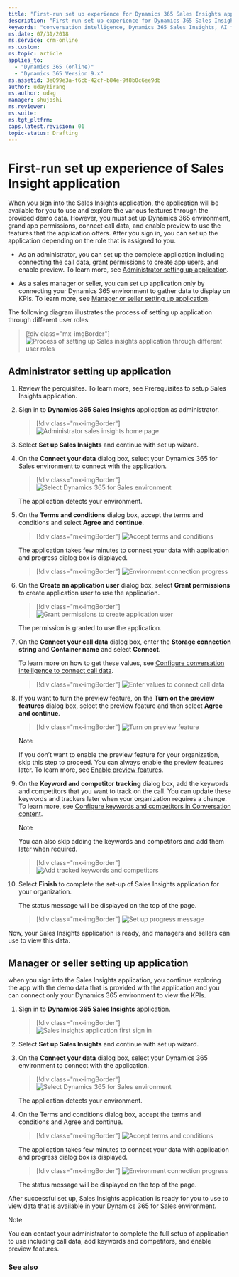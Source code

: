 ```yaml
---
title: "First-run set up experience for Dynamics 365 Sales Insights application | MicrosoftDocs"
description: "First-run set up experience for Dynamics 365 Sales Insights application"
keywords: "conversation intelligence, Dynamics 365 Sales Insights, AI for sales, Sales AI, Sales Insights"
ms.date: 07/31/2018
ms.service: crm-online
ms.custom: 
ms.topic: article
applies_to:
  - "Dynamics 365 (online)"
  - "Dynamics 365 Version 9.x"
ms.assetid: 3e099e3a-f6cb-42cf-b84e-9f8b0c6ee9db
author: udaykirang
ms.author: udag
manager: shujoshi
ms.reviewer: 
ms.suite: 
ms.tgt_pltfrm: 
caps.latest.revision: 01
topic-status: Drafting
---
```


# First-run set up experience of Sales Insight application

When you sign into the Sales Insights application, the application will be available for you to use and explore the various features through the provided demo data. However, you must set up Dynamics 365 environment, grand app permissions, connect call data, and enable preview to use the features that the application offers.
After you sign in, you can set up the application depending on the role that is assigned to you.

-	As an administrator, you can set up the complete application including connecting the call data, grant permissions to create app users, and enable preview. To learn more, see [Administrator setting up application]().

-	As a sales manager or seller, you can set up application only by connecting your Dynamics 365 environment to gather data to display on KPIs. To learn more, see [Manager or seller setting up application]().

The following diagram illustrates the process of setting up application through different user roles:   

> [!div class="mx-imgBorder"]
> ![Process of setting up Sales insights application through different user roles](media/si-app-fre-admin-endusers.png "Process of setting up Sales insights application through different user roles")

## Administrator setting up application

1.	Review the perquisites. To learn more, see Prerequisites to setup Sales Insights application.

2.	Sign in to **Dynamics 365 Sales Insights** application as administrator.

    > [!div class="mx-imgBorder"]
    > ![Administrator sales insights home page](media/si-app-admin-home-page-admin-signin.png "Administrator sales insights home page")
 
3.	Select **Set up Sales Insights** and continue with set up wizard. 

4.	On the **Connect your data** dialog box, select your Dynamics 365 for Sales environment to connect with the application.

    > [!div class="mx-imgBorder"]
    > ![Select Dynamics 365 for Sales environment](media/si-app-admin-connect-d365-organization.png "Select Dynamics 365 for Sales environment")
  
    The application detects your environment.

5.	On the **Terms and conditions** dialog box, accept the terms and conditions and select **Agree and continue**.

    > [!div class="mx-imgBorder"]
    > ![Accept terms and conditions](media/si-app-admin-accept-tandc.png "Accept terms and conditions")
 
    The application takes few minutes to connect your data with application and progress dialog box is displayed.

    > [!div class="mx-imgBorder"]
    > ![Environment connection progress](media/si-app-admin-connection-progress-d365-org.png "Environment connection progress")
  
6.	On the **Create an application user** dialog box, select **Grant permissions** to create application user to use the application.

    > [!div class="mx-imgBorder"]
    > ![Grant permissions to create application user](media/si-app-admin-grant-permission-create-app-user.png "Grant permissions to create application user")
 
    The permission is granted to use the application.

7.	On the **Connect your call data** dialog box, enter the **Storage connection string** and **Container name** and select **Connect**.
    
    To learn more on how to get these values, see [Configure conversation intelligence to connect call data]().

    > [!div class="mx-imgBorder"]
    > ![Enter values to connect call data](media/si-app-admin-connect-call-data.png "Enter values to connect call data")
 
8.	If you want to turn the preview feature, on the **Turn on the preview features** dialog box, select the preview feature and then select **Agree and continue**.

    > [!div class="mx-imgBorder"]
    > ![Turn on preview feature](media/si-app-admin-enable-preview-feature.png "Turn on preview feature")
 
    > [!NOTE]
    > If you don’t want to enable the preview feature for your organization, skip this step to proceed. You can always enable the preview features later. To learn more, see [Enable preview features]().

9.	On the **Keyword and competitor tracking** dialog box, add the keywords and competitors that you want to track on the call. You can update these keywords and trackers later when your organization requires a change. To learn more, see [Configure keywords and competitors in Conversation content]().

    > [!NOTE]
    > You can also skip adding the keywords and competitors and add them later when required.

    > [!div class="mx-imgBorder"]
    > ![Add tracked keywords and competitors](media/si-app-admin-keywords-and-competitor-tracking.png "Add tracked keywords and competitors")
 
10.	Select **Finish** to complete the set-up of Sales Insights application for your organization.

    The status message will be displayed on the top of the page.

    > [!div class="mx-imgBorder"]
    > ![Set up progress message](media/si-app-admin-status-message-set-up.png "Set up progress message")
  
Now, your Sales Insights application is ready, and managers and sellers can use to view this data.

## Manager or seller setting up application

when you sign into the Sales Insights application, you continue exploring the app with the demo data that is provided with the application and you can connect only your Dynamics 365 environment to view the KPIs. 

1.	Sign in to **Dynamics 365 Sales Insights** application.

    > [!div class="mx-imgBorder"]
    > ![Sales insights application first sign in](media/si-app-manager-first-signin.png "Sales insights application first sign in")

2.	Select **Set up Sales Insights** and continue with set up wizard. 

3.	On the **Connect your data** dialog box, select your Dynamics 365 environment to connect with the application.

    > [!div class="mx-imgBorder"]
    > ![Select Dynamics 365 for Sales environment](media/si-app-admin-connect-d365-organization.png "Select Dynamics 365 for Sales environment")

    The application detects your environment.

4.	On the Terms and conditions dialog box, accept the terms and conditions and Agree and continue.

    > [!div class="mx-imgBorder"]
    > ![Accept terms and conditions](media/si-app-admin-accept-tandc.png "Accept terms and conditions")
 
    The application takes few minutes to connect your data with application and progress dialog box is displayed.

    > [!div class="mx-imgBorder"]
    > ![Environment connection progress](media/si-app-admin-connection-progress-d365-org.png "Environment connection progress")
 
    The status message will be displayed on the top of the page.
 
After successful set up, Sales Insights application is ready for you to use to view data that is available in your Dynamics 365 for Sales environment.

> [!NOTE]
> You can contact your administrator to complete the full setup of application to use including call data, add keywords and competitors, and enable preview features.


### See also

